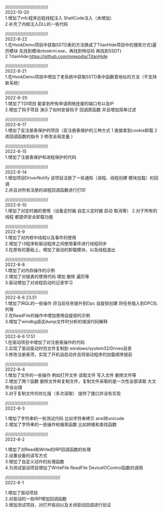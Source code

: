 ////////////////////////////   
2022-10-20   
1.增加了mfc程序远程线程注入 ShellCode注入（未增加）  
2.补充了内核注入DLL的一些代码

////////////////////////////   
2022-8-22   
1.在HookDemo项目中获取SSTD表的方法换成了TitanHide项目中的搜索方式(遍历模块 先找到模块ntoskrnl.exe，再找到特征码 再找到SSDT)  
2 TitanHide:https://github.com/mrexodia/TitanHide  

////////////////////////////   
2022-8-21   
1.在HookDemo项目中增加了老系统中获取SSTD表中函数首地址的方法（不支持新系统）  

////////////////////////////   
2022-8-20   
1.增加了TDI项目 能拿到所有申请网络连接的端口号以及IP  
2.增加了钩子项目 演示了如何安装钩子 回调原函数 并且增加简单过滤  

////////////////////////////   
2022-8-17   
1.增加了反注册表保护的项目（反注册表保护的三种方式 1 直接拿到cookie卸载 2 改回调函数的指令 3 修改全局变量 ）   


////////////////////////////   
2022-8-15   
1.增加了注册表保护和进程保护的代码   


////////////////////////////   
2022-8-14  
1.增加项目DriverNotify 该项目注册了一些通知（进程、线程创建 模块加载）的回调  
2.并且对所有注册的进程回调函数进行打印  


////////////////////////////   
2022-8-10   
1.增加了对定时器的使用（设备定时器 自定义定时器 启动 取消等） 
2.对于所有的线程 都提供安全卸载功能  

////////////////////////////   
2022-8-9    
1.增加了对内核中线程以及事件的使用   
2.增加了r3程序和驱动程序之间使用事件进行线程同步   
3.在原有的基础上，增加了驱动的卸载模块，以及线程退出      
   

////////////////////////////   
2022-8-8    
1.增加了对内存操作的示例   
2.增加了对链表的使用代码 增加 删除 遍历等   
3.驱动增加了对进程启动的记录学习    
   
   
////////////////////////////   
2022-8-6 23.51   
1.增加了IRQL的一些操作 将当前任务提升到Dpc 自旋锁创建 将任务插入到DPC队列等   
2.在ReadFile的操作中增加使用自旋锁的示例   
3.增加了windbg调试dump文件时分析的错误代码解释   
   
   
   
////////////////////////////  
2022-8-6 17.51  
1.在驱动项目中增加了对注册表操作的代码  
2.实现了驱动驱动时将文件复制到 windows/system32/Drives目录   
3.修改注册表项，实现了开机自启动并且将驱动程序的加载顺序提前   
   
   
////////////////////////////    
2022-8-4    
1.增加了文件的一些操作 例如打开文件 读取文件 写入文件 删除文件等   
2.增加了两个函数 删除文件和复制文件，复制文件采取的是一次性全部读取 大文件会出错   
3.对于复制文件的优化版（多次读取） 提供了接口并没有实现   
   
////////////////////////////   
2022-8-3   
   
1.增加了字符串的一些测试代码 比如字符串拷贝  ansi转unicode  
2.增加了字符串的一些操作和搜索函数 比如拼接和查找函数  
   
////////////////////////////  
2022-8-2  
   
1.增加了对Read和Write的IRP回调函数的处理   
2.设置设备的读写方式   
3.增加了自定义动作的处理函数   
4.为测试驱动项目增加了WriteFile ReadFile DeviceIOControl函数的调用   
  
////////////////////////////////////   
2022-8-1   

1.增加了驱动项目   
2.对驱动的一些IRP增加回调函数   
3.增加测试项目，对打开驱动以及关闭驱动回调进行验证   
